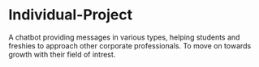 # Individual-Project
A chatbot providing messages in various types, helping students and freshies to approach other corporate professionals.
To move on towards growth with their field of intrest. 
